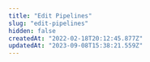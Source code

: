 ```yaml
---
title: "Edit Pipelines"
slug: "edit-pipelines"
hidden: false
createdAt: "2022-02-18T20:12:45.877Z"
updatedAt: "2023-09-08T15:38:21.559Z"
---
```

